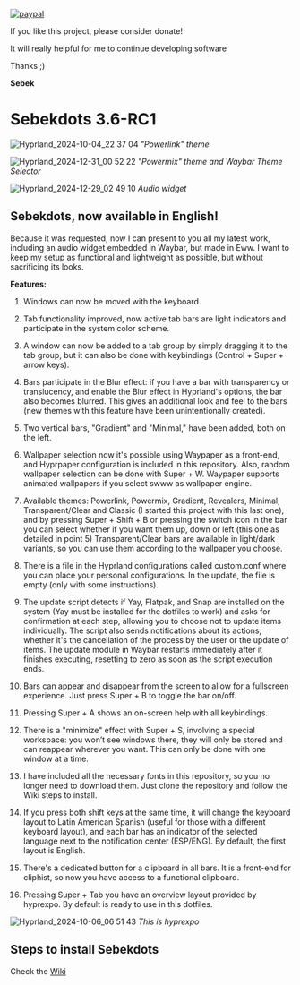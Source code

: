 [![paypal](https://www.paypalobjects.com/en_US/i/btn/btn_donateCC_LG.gif)](https://paypal.me/hyprsebek?country.x=TT&locale.x=en_US)

If you like this project, please consider donate!

It will really helpful for me to continue developing software

Thanks ;)

**Sebek**

# Sebekdots 3.6-RC1

![Hyprland_2024-10-04_22 37 04](https://github.com/user-attachments/assets/e4a9b4e6-5977-4d52-8d97-0a269abfb666)
_"Powerlink" theme_

![Hyprland_2024-12-31_00 52 22](https://github.com/user-attachments/assets/161ea7b7-769d-4344-a67c-7ab34afac314)
_"Powermix" theme and Waybar Theme Selector_

![Hyprland_2024-12-29_02 49 10](https://github.com/user-attachments/assets/49945283-a1c0-4b19-899f-de502be1b0bb)
_Audio widget_


## Sebekdots, now available in English!

Because it was requested, now I can present to you all my latest work, including an audio widget embedded in Waybar, but made in Eww. I want to keep my setup as functional and lightweight as possible, but without sacrificing its looks.

**Features:**

1. Windows can now be moved with the keyboard.

2. Tab functionality improved, now active tab bars are light indicators and participate in the system color scheme.

3. A window can now be added to a tab group by simply dragging it to the tab group, but it can also be done with keybindings (Control + Super + arrow keys).

4. Bars participate in the Blur effect: if you have a bar with transparency or translucency, and enable the Blur effect in Hyprland's options, the bar also becomes blurred. This gives an additional look and feel to the bars (new themes with this feature have been unintentionally created).

5. Two vertical bars, "Gradient" and "Minimal," have been added, both on the left.

6. Wallpaper selection now it's possible using Waypaper as a front-end, and Hyprpaper configuration is included in this repository. Also, random wallpaper selection can be done with Super + W. Waypaper supports animated wallpapers if you select swww as wallpaper engine.
 
7. Available themes: Powerlink, Powermix, Gradient, Revealers, Minimal, Transparent/Clear and Classic (I started this project with this last one), and by pressing Super + Shift + B or pressing the switch icon in the bar you can select whether if you want them up, down or left (this one as detailed in point 5) Transparent/Clear bars are available in light/dark variants, so you can use them according to the wallpaper you choose.
   
8. There is a file in the Hyprland configurations called custom.conf where you can place your personal configurations. In the update, the file is empty (only with some instructions).

9. The update script detects if Yay, Flatpak, and Snap are installed on the system (Yay must be installed for the dotfiles to work) and asks for confirmation at each step, allowing you to choose not to update items individually. The script also sends notifications about its actions, whether it's the cancellation of the process by the user or the update of items. The update module in Waybar restarts immediately after it finishes executing, resetting to zero as soon as the script execution ends.
   
10. Bars can appear and disappear from the screen to allow for a fullscreen experience. Just press Super + B to toggle the bar on/off.

11. Pressing Super + A shows an on-screen help with all keybindings.

12. There is a "minimize" effect with Super + S, involving a special workspace: you won’t see windows there, they will only be stored and can reappear wherever you want. This can only be done with one window at a time.

13. I have included all the necessary fonts in this repository, so you no longer need to download them. Just clone the repository and follow the Wiki steps to install.

14. If you press both shift keys at the same time, it will change the keyboard layout to Latin American Spanish (useful for those with a different keyboard layout), and each bar has an indicator of the selected language next to the notification center (ESP/ENG). By default, the first layout is English.

15. There's a dedicated button for a clipboard in all bars. It is a front-end for cliphist, so now you have access to a functional clipboard.

16. Pressing Super + Tab you have an overview layout provided by hyprexpo. By default is ready to use in this dotfiles.

![Hyprland_2024-10-06_06 51 43](https://github.com/user-attachments/assets/bc970e03-21a4-4867-a93b-01cae57104c4)
_This is hyprexpo_

## Steps to install Sebekdots

Check the [Wiki](https://github.com/denoobaprolinux/sebekdots-eng/wiki)

